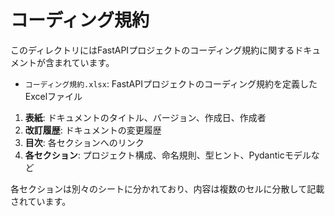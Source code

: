 # コーディング規約

このディレクトリにはFastAPIプロジェクトのコーディング規約に関するドキュメントが含まれています。


- `コーディング規約.xlsx`: FastAPIプロジェクトのコーディング規約を定義したExcelファイル


1. **表紙**: ドキュメントのタイトル、バージョン、作成日、作成者
2. **改訂履歴**: ドキュメントの変更履歴
3. **目次**: 各セクションへのリンク
4. **各セクション**: プロジェクト構成、命名規則、型ヒント、Pydanticモデルなど

各セクションは別々のシートに分かれており、内容は複数のセルに分散して記載されています。
